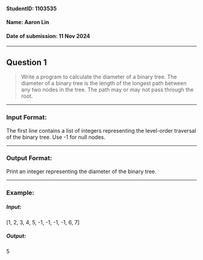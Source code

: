 #### StudentID: 1103535
#### Name: Aaron Lin
#### Date of submission: 11 Nov 2024
<hr>

## Question 1
> Write a program to calculate the diameter of a binary tree. The diameter of a binary tree is the length of the longest path between any two nodes in the tree. The path may or may not pass through the root.
---
### Input Format:
The first line contains a list of integers representing the level-order traversal of the binary tree. Use -1 for null nodes.
<br>

---
### Output Format:
Print an integer representing the diameter of the binary tree.
<br>

---
### Example:
##### Input:
[1, 2, 3, 4, 5, -1, -1, -1, -1, 6, 7]
<br>

##### Output:
5
